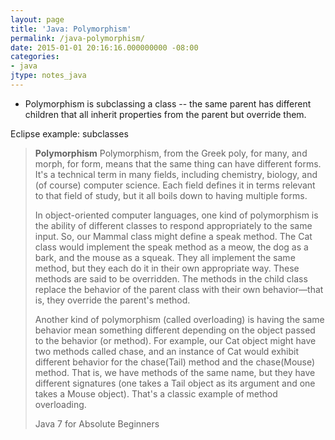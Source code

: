 ```yaml
---
layout: page
title: 'Java: Polymorphism'
permalink: /java-polymorphism/
date: 2015-01-01 20:16:16.000000000 -08:00
categories:
- java
jtype: notes_java
---
```


* Polymorphism is subclassing a class -- the same parent has different children that all inherit properties from the parent but override them.

Eclipse example: subclasses

> **Polymorphism**
>  Polymorphism, from the Greek poly, for many, and morph, for form, means that the same thing can have different forms. It's a technical term in many fields, including chemistry, biology, and (of course) computer science. Each field defines it in terms relevant to that field of study, but it all boils down to having multiple forms.
>
> In object-oriented computer languages, one kind of polymorphism is the ability of different classes to respond appropriately to the same input. So, our Mammal class might define a speak method. The Cat class would implement the speak method as a meow, the dog as a bark, and the mouse as a squeak. They all implement the same method, but they each do it in their own appropriate way. These methods are said to be overridden. The methods in the child class replace the behavior of the parent class with their own behavior—that is, they override the parent's method.
>
> Another kind of polymorphism (called overloading) is having the same behavior mean something different depending on the object passed to the behavior (or method). For example, our Cat object might have two methods called chase, and an instance of Cat would exhibit different behavior for the chase(Tail) method and the chase(Mouse) method. That is, we have methods of the same name, but they have different signatures (one takes a Tail object as its argument and one takes a Mouse object). That's a classic example of method overloading.
>
> Java 7 for Absolute Beginners